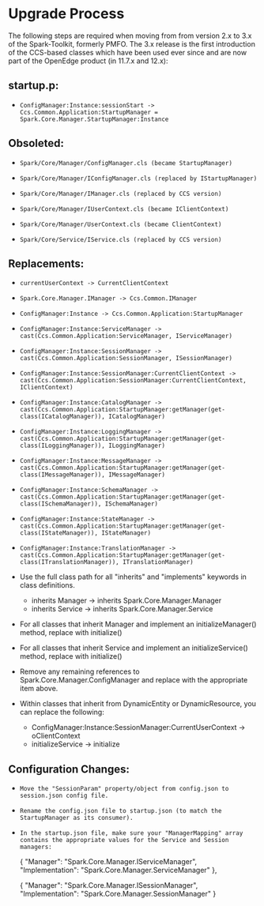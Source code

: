 # Upgrade Process #

The following steps are required when moving from from version 2.x to 3.x of the Spark-Toolkit, formerly PMFO. The 3.x release is the first introduction of the CCS-based classes which have been used ever since and are now part of the OpenEdge product (in 11.7.x and 12.x):

## startup.p: ##

-     ConfigManager:Instance:sessionStart -> Ccs.Common.Application:StartupManager = Spark.Core.Manager.StartupManager:Instance
 
## Obsoleted: ##
-     Spark/Core/Manager/ConfigManager.cls (became StartupManager)
-     Spark/Core/Manager/IConfigManager.cls (replaced by IStartupManager)
-     Spark/Core/Manager/IManager.cls (replaced by CCS version)
-     Spark/Core/Manager/IUserContext.cls (became IClientContext)
-     Spark/Core/Manager/UserContext.cls (became ClientContext)
-     Spark/Core/Service/IService.cls (replaced by CCS version)

## Replacements: ##

-     currentUserContext -> CurrentClientContext
-     Spark.Core.Manager.IManager -> Ccs.Common.IManager
-     ConfigManager:Instance -> Ccs.Common.Application:StartupManager
-     ConfigManager:Instance:ServiceManager -> cast(Ccs.Common.Application:ServiceManager, IServiceManager)
-     ConfigManager:Instance:SessionManager -> cast(Ccs.Common.Application:SessionManager, ISessionManager)
-     ConfigManager:Instance:SessionManager:CurrentClientContext -> cast(Ccs.Common.Application:SessionManager:CurrentClientContext, IClientContext)
-     ConfigManager:Instance:CatalogManager -> cast(Ccs.Common.Application:StartupManager:getManager(get-class(ICatalogManager)), ICatalogManager)
-     ConfigManager:Instance:LoggingManager -> cast(Ccs.Common.Application:StartupManager:getManager(get-class(ILoggingManager)), ILoggingManager)
-     ConfigManager:Instance:MessageManager -> cast(Ccs.Common.Application:StartupManager:getManager(get-class(IMessageManager)), IMessageManager)
-     ConfigManager:Instance:SchemaManager -> cast(Ccs.Common.Application:StartupManager:getManager(get-class(ISchemaManager)), ISchemaManager)
-     ConfigManager:Instance:StateManager -> cast(Ccs.Common.Application:StartupManager:getManager(get-class(IStateManager)), IStateManager)
-     ConfigManager:Instance:TranslationManager -> cast(Ccs.Common.Application:StartupManager:getManager(get-class(ITranslationManager)), ITranslationManager)

- Use the full class path for all "inherits" and "implements" keywords in class definitions.
    - inherits Manager -> inherits Spark.Core.Manager.Manager
    - inherits Service -> inherits Spark.Core.Manager.Service

- For all classes that inherit Manager and implement an initializeManager() method, replace with initialize()
- For all classes that inherit Service and implement an initializeService() method, replace with initialize()
- Remove any remaining references to Spark.Core.Manager.ConfigManager and replace with the appropriate item above.
 
- Within classes that inherit from DynamicEntity or DynamicResource, you can replace the following:
    - ConfigManager:Instance:SessionManager:CurrentUserContext -> oClientContext
    - initializeService -> initialize

## Configuration Changes: ##

-     Move the "SessionParam" property/object from config.json to session.json config file.
-     Rename the config.json file to startup.json (to match the StartupManager as its consumer).
-     In the startup.json file, make sure your "ManagerMapping" array contains the appropriate values for the Service and Session managers:

    {
    "Manager": "Spark.Core.Manager.IServiceManager",
    "Implementation": "Spark.Core.Manager.ServiceManager"
    },

    {
    "Manager": "Spark.Core.Manager.ISessionManager",
    "Implementation": "Spark.Core.Manager.SessionManager"
    }
    